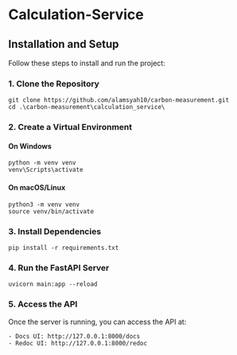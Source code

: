 # Calculation-Service
## Installation and Setup
Follow these steps to install and run the project:

### 1. Clone the Repository
```
git clone https://github.com/alamsyah10/carbon-measurement.git
cd .\carbon-measurement\calculation_service\
```
### 2. Create a Virtual Environment
#### On Windows
```
python -m venv venv
venv\Scripts\activate
```
#### On macOS/Linux
```
python3 -m venv venv
source venv/bin/activate
```
### 3. Install Dependencies
```
pip install -r requirements.txt
```
### 4. Run the FastAPI Server
```
uvicorn main:app --reload
```
### 5. Access the API
Once the server is running, you can access the API at:
```
- Docs UI: http://127.0.0.1:8000/docs
- Redoc UI: http://127.0.0.1:8000/redoc
```
